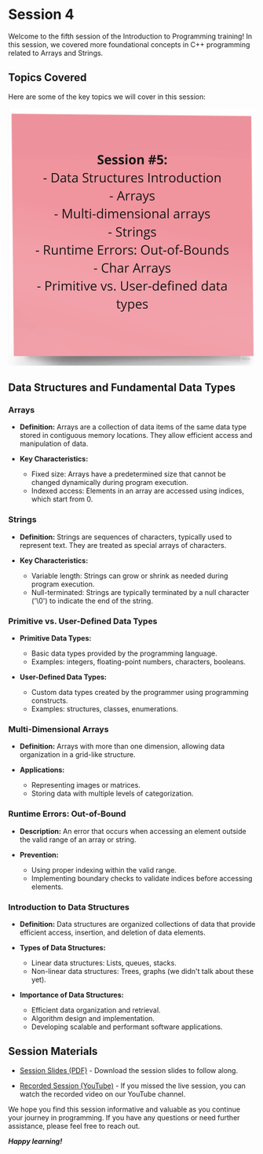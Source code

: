 # Session 4

Welcome to the fifth session of the Introduction to Programming training! In this session, we covered more foundational concepts in C++ programming related to Arrays and Strings.


## Topics Covered

Here are some of the key topics we will cover in this session:

![content](session-5-content.jpg)


## Data Structures and Fundamental Data Types

### Arrays

* **Definition:** Arrays are a collection of data items of the same data type stored in contiguous memory locations. They allow efficient access and manipulation of data.

* **Key Characteristics:**
    * Fixed size: Arrays have a predetermined size that cannot be changed dynamically during program execution.
    * Indexed access: Elements in an array are accessed using indices, which start from 0.

### Strings

* **Definition:** Strings are sequences of characters, typically used to represent text. They are treated as special arrays of characters.

* **Key Characteristics:**
    * Variable length: Strings can grow or shrink as needed during program execution.
    * Null-terminated: Strings are typically terminated by a null character ('\0') to indicate the end of the string.

### Primitive vs. User-Defined Data Types

* **Primitive Data Types:**
    * Basic data types provided by the programming language.
    * Examples: integers, floating-point numbers, characters, booleans.

* **User-Defined Data Types:**
    * Custom data types created by the programmer using programming constructs.
    * Examples: structures, classes, enumerations.

### Multi-Dimensional Arrays

* **Definition:** Arrays with more than one dimension, allowing data organization in a grid-like structure.

* **Applications:**
    * Representing images or matrices.
    * Storing data with multiple levels of categorization.

### Runtime Errors: Out-of-Bound

* **Description:** An error that occurs when accessing an element outside the valid range of an array or string.

* **Prevention:**
    * Using proper indexing within the valid range.
    * Implementing boundary checks to validate indices before accessing elements.

### Introduction to Data Structures

* **Definition:** Data structures are organized collections of data that provide efficient access, insertion, and deletion of data elements.

* **Types of Data Structures:**
    * Linear data structures: Lists, queues, stacks.
    * Non-linear data structures: Trees, graphs (we didn't talk about these yet).

* **Importance of Data Structures:**
    * Efficient data organization and retrieval.
    * Algorithm design and implementation.
    * Developing scalable and performant software applications.

## Session Materials

- [Session Slides (PDF)](session-5-slides.pdf) - Download the session slides to follow along.

- [Recorded Session (YouTube)](https://youtu.be/VBCc1ilclT0?si=bZ_e_SmV84Hp7qit) - If you missed the live session, you can watch the recorded video on our YouTube channel.


We hope you find this session informative and valuable as you continue your journey in programming. If you have any questions or need further assistance, please feel free to reach out.

***Happy learning!***
